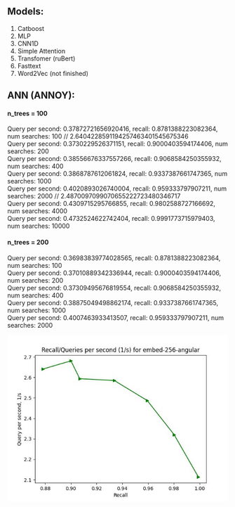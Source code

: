 ## Models:
1. Catboost
2. MLP
3. CNN1D
4. Simple Attention
5. Transfomer (ruBert)
6. Fasttext
7. Word2Vec (not finished)


## ANN (ANNOY):
#### n_trees = 100
Query per second: 0.37872721656920416, recall: 0.8781388223082364, num searches: 100 // 2.6404228591194257463401545675346  
Query per second: 0.3730229526371151, recall: 0.9000403594174406, num searches: 200  
Query per second: 0.38556676337557266, recall: 0.9068584250355932, num searches: 400  
Query per second: 0.3868787612061824, recall: 0.9337387661747365, num searches: 1000  
Query per second: 0.4020893026740004, recall: 0.959333797907211, num searches: 2000 // 2.4870097099070655222723480346717  
Query per second: 0.4309715295766855, recall: 0.9802588727166692, num searches: 4000  
Query per second: 0.4732524622742404, recall: 0.9991773715979403, num searches: 10000  


#### n_trees = 200
Query per second: 0.36983839774028565, recall: 0.8781388223082364, num searches: 100  
Query per second: 0.37010889342336944, recall: 0.9000403594174406, num searches: 200  
Query per second: 0.37309495676819554, recall: 0.9068584250355932, num searches: 400  
Query per second: 0.38875049498862174, recall: 0.9337387661747365, num searches: 1000  
Query per second: 0.4007463933413507, recall: 0.959333797907211, num searches: 2000  

![ANN](plot.jpg)
